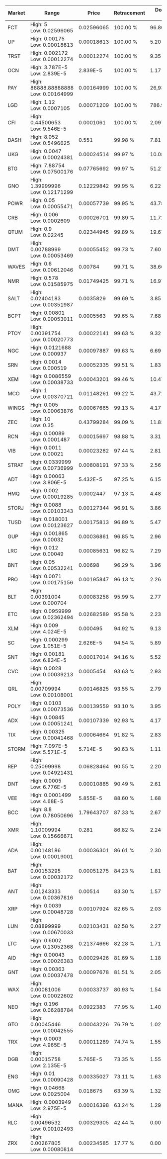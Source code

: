 | Market | Range | Price| Retracement | Doubles to 50% |
| --- | --- | --- | --- | --- |
| FCT | High: 5<br />Low: 0.02596065 | 0.02596065 | 100.00 % | 96.80 |
| UP | High: 0.00175<br />Low: 0.00018613 | 0.00018613 | 100.00 % | 5.20 |
| TRST | High: 0.002172<br />Low: 0.00012274 | 0.00012274 | 100.00 % | 9.35 |
| OCN | High: 3.787E-5<br />Low: 2.839E-5 | 2.839E-5 | 100.00 % | 1.17 |
| PAY | High: 88888.88888888<br />Low: 0.00164999 | 0.00164999 | 100.00 % | 26,936,190.69 |
| LGD | High: 1.12<br />Low: 0.0007105 | 0.00071209 | 100.00 % | 786.92 |
| CFI | High: 0.44500653<br />Low: 9.546E-5 | 0.0001061 | 100.00 % | 2,097.56 |
| DASH | High: 8.052<br />Low: 0.5496625 | 0.551 | 99.98 % | 7.81 |
| UKG | High: 0.0047<br />Low: 0.00024381 | 0.00024514 | 99.97 % | 10.08 |
| BTG | High: 7.88754<br />Low: 0.07500176 | 0.07765692 | 99.97 % | 51.27 |
| GNO | High: 1.39999996<br />Low: 0.12171299 | 0.12229842 | 99.95 % | 6.22 |
| POWR | High: 0.05<br />Low: 0.00055471 | 0.00057739 | 99.95 % | 43.78 |
| CRB | High: 0.006<br />Low: 0.0002609 | 0.00026701 | 99.89 % | 11.72 |
| QTUM | High: 0.9<br />Low: 0.02245 | 0.02344945 | 99.89 % | 19.67 |
| DMT | High: 0.00788999<br />Low: 0.00053469 | 0.00055452 | 99.73 % | 7.60 |
| WAVES | High: 0.6<br />Low: 0.00612046 | 0.00784 | 99.71 % | 38.66 |
| NMR | High: 0.578<br />Low: 0.01585975 | 0.01749425 | 99.71 % | 16.97 |
| SALT | High: 0.02404183<br />Low: 0.00351987 | 0.0035829 | 99.69 % | 3.85 |
| BCPT | High: 0.00801<br />Low: 0.00053011 | 0.0005563 | 99.65 % | 7.68 |
| PTOY | High: 0.00391754<br />Low: 0.00020773 | 0.00022141 | 99.63 % | 9.32 |
| NGC | High: 0.0121688<br />Low: 0.000937 | 0.00097887 | 99.63 % | 6.69 |
| SRN | High: 0.0014<br />Low: 0.000519 | 0.00052335 | 99.51 % | 1.83 |
| XEM | High: 0.0086559<br />Low: 0.00038733 | 0.00043201 | 99.46 % | 10.47 |
| MCO | High: 1<br />Low: 0.00370721 | 0.01148261 | 99.22 % | 43.71 |
| WINGS | High: 0.005<br />Low: 0.00063876 | 0.00067665 | 99.13 % | 4.17 |
| ZEC | High: 10<br />Low: 0.35 | 0.43799284 | 99.09 % | 11.82 |
| RCN | High: 0.00089<br />Low: 0.0001487 | 0.00015697 | 98.88 % | 3.31 |
| VIB | High: 0.0011<br />Low: 0.00021 | 0.00023282 | 97.44 % | 2.81 |
| STRAT | High: 0.0339999<br />Low: 0.00736999 | 0.00808191 | 97.33 % | 2.56 |
| ADT | High: 0.00063<br />Low: 3.806E-5 | 5.432E-5 | 97.25 % | 6.15 |
| HMQ | High: 0.002<br />Low: 0.00019285 | 0.0002447 | 97.13 % | 4.48 |
| STORJ | High: 0.0088<br />Low: 0.00103343 | 0.00127344 | 96.91 % | 3.86 |
| TUSD | High: 0.018001<br />Low: 0.00123627 | 0.00175813 | 96.89 % | 5.47 |
| GUP | High: 0.001865<br />Low: 0.00032 | 0.00036861 | 96.85 % | 2.96 |
| LRC | High: 0.012<br />Low: 0.00049 | 0.00085631 | 96.82 % | 7.29 |
| BNT | High: 0.05<br />Low: 0.00532241 | 0.00698 | 96.29 % | 3.96 |
| PRO | High: 0.0071<br />Low: 0.00175156 | 0.00195847 | 96.13 % | 2.26 |
| BLT | High: 0.00391004<br />Low: 0.000704 | 0.00083258 | 95.99 % | 2.77 |
| ETC | High: 0.0959999<br />Low: 0.02362494 | 0.02682589 | 95.58 % | 2.23 |
| XLM | High: 0.009<br />Low: 4.024E-5 | 0.000495 | 94.92 % | 9.13 |
| SC | High: 0.000299<br />Low: 1.051E-5 | 2.626E-5 | 94.54 % | 5.89 |
| SNT | High: 0.00181<br />Low: 6.834E-5 | 0.00017014 | 94.16 % | 5.52 |
| CVC | High: 0.0028<br />Low: 0.00039213 | 0.0005454 | 93.63 % | 2.93 |
| QRL | High: 0.00709994<br />Low: 0.00108001 | 0.00146825 | 93.55 % | 2.79 |
| POLY | High: 0.0103<br />Low: 0.00073536 | 0.00139559 | 93.10 % | 3.95 |
| ADX | High: 0.00845<br />Low: 0.00051241 | 0.00107339 | 92.93 % | 4.17 |
| TIX | High: 0.00325<br />Low: 0.00041468 | 0.00064664 | 91.82 % | 2.83 |
| STORM | High: 7.097E-5<br />Low: 5.571E-5 | 5.714E-5 | 90.63 % | 1.11 |
| REP | High: 0.25099998<br />Low: 0.04921431 | 0.06828464 | 90.55 % | 2.20 |
| DNT | High: 0.0005<br />Low: 6.776E-5 | 0.00010885 | 90.49 % | 2.61 |
| VEE | High: 0.0001499<br />Low: 4.68E-5 | 5.855E-5 | 88.60 % | 1.68 |
| BCC | High: 8.8<br />Low: 0.78050696 | 1.79643707 | 87.33 % | 2.67 |
| XMR | High: 1.10009994<br />Low: 0.15666671 | 0.281 | 86.82 % | 2.24 |
| ADA | High: 0.00148186<br />Low: 0.00019001 | 0.00036301 | 86.61 % | 2.30 |
| BAT | High: 0.00153295<br />Low: 0.00032172 | 0.00051275 | 84.23 % | 1.81 |
| ANT | High: 0.01243333<br />Low: 0.00367816 | 0.00514 | 83.30 % | 1.57 |
| XRP | High: 0.0039<br />Low: 0.00048728 | 0.00107924 | 82.65 % | 2.03 |
| LUN | High: 0.08899999<br />Low: 0.00670033 | 0.02103431 | 82.58 % | 2.27 |
| LTC | High: 0.6002<br />Low: 0.13052368 | 0.21374666 | 82.28 % | 1.71 |
| AID | High: 0.00043<br />Low: 0.00026383 | 0.00029426 | 81.69 % | 1.18 |
| GNT | High: 0.00363<br />Low: 0.00037478 | 0.00097678 | 81.51 % | 2.05 |
| WAX | High: 0.00081006<br />Low: 0.00022602 | 0.00033737 | 80.93 % | 1.54 |
| NEO | High: 0.196<br />Low: 0.06288784 | 0.0922383 | 77.95 % | 1.40 |
| GTO | High: 0.00045446<br />Low: 0.00042555 | 0.00043226 | 76.79 % | 1.02 |
| TRX | High: 0.0003<br />Low: 4.965E-5 | 0.00011289 | 74.74 % | 1.55 |
| DGB | High: 0.00015758<br />Low: 2.135E-5 | 5.765E-5 | 73.35 % | 1.55 |
| ENG | High: 0.01<br />Low: 0.00090428 | 0.00335027 | 73.11 % | 1.63 |
| OMG | High: 0.04668<br />Low: 0.0025004 | 0.018675 | 63.39 % | 1.32 |
| MANA | High: 0.0003949<br />Low: 2.975E-5 | 0.00016398 | 63.24 % | 1.29 |
| RLC | High: 0.00496532<br />Low: 0.00102493 | 0.00329305 | 42.44 % | 0.00 |
| ZRX | High: 0.00267805<br />Low: 0.00080814 | 0.00234585 | 17.77 % | 0.00 |

